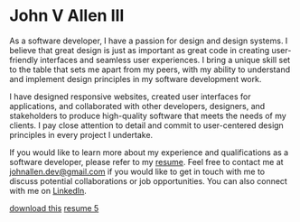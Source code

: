 # John V Allen III

As a software developer, I have a passion for design and design systems. I believe that great design is just as important as great code in creating user-friendly interfaces and seamless user experiences. I bring a unique skill set to the table that sets me apart from my peers, with my ability to understand and implement design principles in my software development work.

I have designed responsive websites, created user interfaces for applications, and collaborated with other developers, designers, and stakeholders to produce high-quality software that meets the needs of my clients. I pay close attention to detail and commit to user-centered design principles in every project I undertake.

If you would like to learn more about my experience and qualifications as a software developer, please refer to my [resume](https://raw.githubusercontent.com/JxhnAllen/JxhnAllen.github.io/blob/88e9bf3ec8d3927ce2910309b15ba0890c1f2b41/Allen-John-V-resume-2023.pdf). Feel free to contact me at johnallen.dev@gmail.com if you would like to get in touch with me to discuss potential collaborations or job opportunities. You can also connect with me on [LinkedIn](https://www.linkedin.com/in/johnvalleniii/).

[download this](files/Allen-John-V-resume-2023.pdf.zip)
<a href="https://raw.githubusercontent.com/JxhnAllen/JxhnAllen.github.io/blob/88e9bf3ec8d3927ce2910309b15ba0890c1f2b41/Allen-John-V-resume-2023.pdf" download>resume 5</a>
